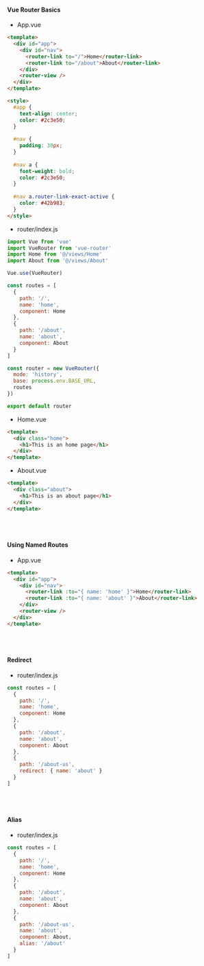 #### Vue Router Basics

- App.vue

```html
<template>
  <div id="app">
    <div id="nav">
      <router-link to="/">Home</router-link>
      <router-link to="/about">About</router-link>
    </div>
    <router-view />
  </div>
</template>

<style>
  #app {
    text-align: center;
    color: #2c3e50;
  }
  
  #nav {
    padding: 30px;
  }
  
  #nav a {
    font-weight: bold;
    color: #2c3e50;
  }
  
  #nav a.router-link-exact-active {
    color: #42b983;
  }
</style>
```

- router/index.js

```js
import Vue from 'vue'
import VueRouter from 'vue-router'
import Home from '@/views/Home'
import About from '@/views/About'

Vue.use(VueRouter)

const routes = [
  {
    path: '/',
    name: 'home',
    component: Home
  },
  {
    path: '/about',
    name: 'about',
    component: About
  }
]

const router = new VueRouter({
  mode: 'history',
  base: process.env.BASE_URL,
  routes
})

export default router
```

- Home.vue

```html
<template>
  <div class="home">
    <h1>This is an home page</h1>
  </div>
</template>
```

- About.vue

```html
<template>
  <div class="about">
    <h1>This is an about page</h1>
  </div>
</template>
```

<br>

<br>

#### Using Named Routes

- App.vue

```html
<template>
  <div id="app">
    <div id="nav">
      <router-link :to="{ name: 'home' }">Home</router-link>
      <router-link :to="{ name: 'about' }">About</router-link>
    </div>
    <router-view />
  </div>
</template>
```

<br>

<br>

#### Redirect

- router/index.js

```js
const routes = [
  {
    path: '/',
    name: 'home',
    component: Home
  },
  {
    path: '/about',
    name: 'about',
    component: About
  },
  {
    path: '/about-us',
    redirect: { name: 'about' }
  }
]
```

<br>

<br>

#### Alias

- router/index.js

```js
const routes = [
  {
    path: '/',
    name: 'home',
    component: Home
  },
  {
    path: '/about',
    name: 'about',
    component: About
  },
  {
    path: '/about-us',
    name: 'about',
    component: About,
    alias: '/about'
  }
]
```

<br>

<br>